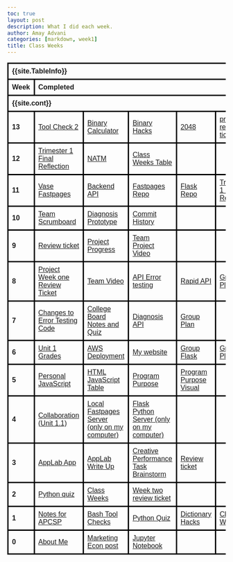 ```yaml
---
toc: true
layout: post
description: What I did each week.
author: Amay Advani
categories: [markdown, week1]
title: Class Weeks
---
```


<html>
    <head>
        <style>
            table {
            font-family: Ariel, sans-serif;
            border-collapse: collapse;
            width: 100%;
            }
            td, th {
            border: 3px solid black;
            text-align: left;
            padding: 8px;
            }
        </style>
    </head>
<body>

<table>
  <tr>
  <!-- In config.yml -->
    <th colspan="10">{{site.TableInfo}}</th>
  </tr>
  <tr>
    <th>Week</th>
    <th colspan="9">Completed</th>
  </tr>
  <tr>
  <!-- In config.yml -->
    <th colspan="10">{{site.cont}}</th>
  </tr>
  <tr>
    <th>13</th>
    <td><a href="https://amayadvani.github.io/fastpages/2022/11/16/toolscheck2.html">Tool Check 2</a></td>
    <td><a href="https://amayadvani.github.io/fastpages/2022/11/17/bc.html">Binary Calculator</a></td>
    <td><a href="https://amayadvani.github.io/fastpages/frontend/binary">Binary Hacks</a></td>
    <td><a href="https://amayadvani.github.io/fastpages/2048">2048</a></td>
    <td><a href="https://github.com/amayadvani/fastpages/issues/11">pre turkey review ticket</a></td>
    <td></td>
    <td></td>
  </tr>
  <tr>
    <th>12</th>
    <td><a href="https://amayadvani.github.io/fastpages/2022/11/08/final.html">Trimester 1 Final Reflection</a></td>
    <td><a href="https://vivianknee.github.io/VaseProject/markdown/2022/10/23/notm.html">NATM</a></td>
    <td><a href="https://amayadvani.github.io/fastpages/_pages/2022-class-weeks.html">Class Weeks Table</a></td>
    <td></td>
    <td></td>
    <td></td>
    <td></td>
  </tr>
  <tr>
    <th>11</th>
    <td><a href="https://vivianknee.github.io/VaseProject/2022/10/31/VASE-get-diagnosis.html">Vase Fastpages</a></td>
    <td><a href="https://vase.nighthawkcodescrums.gq">Backend API</a></td>
    <td><a href="https://github.com/vivianknee/VaseProject.git">Fastpages Repo</a></td>
    <td><a href="https://github.com/amayadvani/VASE.git">Flask Repo</a></td>
    <td><a href="https://amayadvani.github.io/fastpages/2022/11/08/final.html">Trimester 1 Final Reflection</a></td>
    <td></td>
    <td></td>
  </tr>
  <tr>
    <th>10</th>
    <td><a href="https://docs.google.com/document/d/1RX6tM69iN7ROI08JDabsySudZdk-A-aL1VDg5w9rRGk/edit">Team Scrumboard</a></td>
    <td><a href="https://vivianknee.github.io/VaseProject/2022/10/31/VASE-get-diagnosis.html"> Diagnosis Prototype</a></td>
    <td><a href="https://github.com/amay.advani/VASE/graphs/contributors">Commit History</a></td>
    <td></td>
    <td></td>
    <td></td>
    <td></td>
  </tr>
  <tr>
    <th>9</th>
    <td><a href="https://github.com/e-shen2022/emma_blog/issues/10">Review ticket</a></td>
    <td><a href="https://github.com/amayadvani/fastpages/issues/10">Project Progress</a></td>
    <td><a href="https://www.youtube.com/watch?v=t7Uug3ZN0mk&ab_channel=emmashen">Team Project Video</a></td>
    <td></td>
    <td></td>
    <td></td>
    <td></td>
  </tr>
  <tr>
    <th>8</th>
    <td><a href="https://github.com/e-shen2022/emma_blog/issues/9">Project Week one Review Ticket</a></td>
    <td><a href="https://www.youtube.com/watch?v=t7Uug3ZN0mk&ab_channel=emmashen">Team Video</a></td>
    <td><a href="https://amayadvani.github.io/fastpages/2022/10/03/AP-error_testing.html">API Error testing</a></td>
    <td><a href="https://amayadvani.github.io/fastpages/rapidapi/">Rapid API</a></td>
    <td><a href="https://lawnmowers.nighthawkcodescrums.gq/GroupProjectPlan/">Group Plan</a></td>
    <td></td>
    <td></td>
  </tr>
  <tr>
    <th>7</th>
    <td><a href="https://amayadvani.github.io/fastpages/2022/10/03/AP-error_testing.html">Changes to Error Testing Code</a></td>
    <td><a href="https://amayadvani.github.io/fastpages/2022/10/09/AP-notes.html">College Board Notes and Quiz</a></td>
    <td><a href="https://amayadvani.github.io/fastpages/rapidapi/">Diagnosis API</a></td>
    <td><a href="https://amayadvani.github.io/fastpages/markdown/week5/2022/09/25/big-idea.html">Group Plan</a></td>
    <td></td>
    <td></td>
    <td></td>
  </tr>
  <tr>
    <th>6</th>
    <td><a href="https://amayadvani.github.io/fastpages/2022/10/03/AP-error_testing.html">Unit 1 Grades</a></td>
    <td><a href="">AWS Deployment</a></td>
    <td><a href="https://www.amaynighthawk.tk">My website</a></td>
    <td><a href="http://10.8.133.148/">Group Flask</a></td>
    <td><a href="http://10.8.133.148/scrum/">Group Plan</a></td>
    <td></td>
    <td></td>
  </tr>
  <tr>
    <th>5</th>
    <td><a href="https://amayadvani.github.io/fastpages/markdown/week5/2022/09/26/jstable.html">Personal JavaScript</a></td>
    <td><a href="https://amayadvani.github.io/fastpages/pages/submenu.html">HTML JavaScript Table</a></td>
    <td><a href="https://amayadvani.github.io/fastpages/markdown/week5/2022/09/25/big-idea.html">Program Purpose</a></td>
    <td><a href="https://amayadvani.github.io/fastpages/markdown/week5/2022/09/25/big-idea.html">Program Purpose Visual</a></td>
    <td></td>
    <td></td>
    <td></td>
  </tr>
  <tr>
    <th>4</th>
    <td><a href="https://amayadvani.github.io/fastpages/markdown/week4/2022/09/19/collaboration-notes.html">Collaboration (Unit 1.1)</a></td>
    <td><a href="http://127.0.0.1:4000/fastpages/">Local Fastpages Server (only on my computer)</a></td>
    <td><a href="http://127.0.0.1:5000/">Flask Python Server (only on my computer)</a></td>
    <td></td>
    <td></td>
    <td></td>
    <td></td>
  </tr>
  <tr>
    <th>3</th>
    <td><a href="https://studio.code.org/projects/applab/lGXN5M6PCQyTsxnK5Eoh9smKzj_h86vf0KLN5Pw3aWY">AppLab App</a></td>
    <td><a href="https://amayadvani.github.io/fastpages/jupyter/week3/2022/09/18/code-org.html">AppLab Write Up</a></td>
    <td><a href="https://docs.google.com/document/d/1RX6tM69iN7ROI08JDabsySudZdk-A-aL1VDg5w9rRGk/edit">Creative Performance Task Brainstorm</a></td>
    <td><a href="https://github.com/amayadvani/fastpages/issues/6">Review ticket</a></td>
    <td></td>
    <td></td>
    <td></td>
  </tr>
  <tr>
    <th>2</th>
    <td><a href="https://amayadvani.github.io/fastpages/jupyter/week3/2022/09/11/python-extra-quiz.html">Python quiz</a></td>
    <td><a href="">Class Weeks</a></td>
    <td><a href="https://github.com/amayadvani/fastpages/issues/5">Week two review ticket</a></td>
    <td></td>
    <td></td>
    <td></td>
    <td></td>
  </tr>
  <tr>
    <th>1</th>
    <td><a href="https://kaiden-dough.github.io/fastpages/_pages/02_notes.html">Notes for APCSP</a></td>
    <td><a href="https://amayadvani.github.io/fastpages/jupyter/week1/2022/08/28/tool_check.html">Bash Tool Checks</a></td>
    <td><a href="https://amayadvani.github.io/fastpages/2022/08/26/python-hacks.html">Python Quiz</a></td>
    <td><a href="https://amayadvani.github.io/fastpages/jupyter/week2/2022/08/29/TP120-python_lists.html">Dictionary Hacks</a></td>
    <td><a href="https://amayadvani.github.io/fastpages/_pages/2022-class-weeks.html">Class Weeks</a></td>
    <td><a href="https://amayadvani.github.io/fastpages/jupyter/week1/2022/08/28/tool_check.html">Homepage Customization</a></td>
    <td></td>
  </tr>
  <tr>
    <th>0</th>
    <td><a href="https://amay.advani.github.io/fastpages/about/">About Me</a></td>
    <td><a href="https://amayadvani.github.io/fastpages/markdown/week1/2022/08/25/marketing-econ.html">Marketing Econ post</a></td>
    <td><a href="https://amay.advani.github.io/fastpages/jupyter/week0/2022/08/21/firstjupyternotebook.html">Jupyter Notebook</a></td>
    <td></td>
    <td></td>
    <td></td>
    <td></td>
  </tr>
